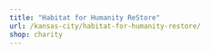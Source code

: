 ```yaml
---
title: "Habitat for Humanity ReStore"
url: /kansas-city/habitat-for-humanity-restore/
shop: charity
---
```

